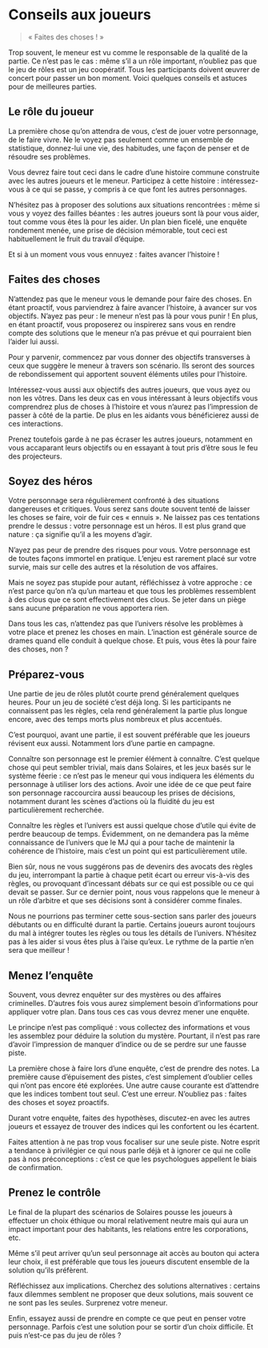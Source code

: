 # Conseils aux joueurs
> « Faites des choses ! »

Trop souvent, le meneur est vu comme le responsable de la qualité de la partie. Ce n’est pas le cas : même s’il a un rôle important, n’oubliez pas que le jeu de rôles est un jeu coopératif. Tous les participants doivent œuvrer de concert pour passer un bon moment. Voici quelques conseils et astuces pour de meilleures parties.

## Le rôle du joueur
La première chose qu’on attendra de vous, c’est de jouer votre personnage, de le faire vivre. Ne le voyez pas seulement comme un ensemble de statistique, donnez-lui une vie, des habitudes, une fa&ccedil;on de penser et de résoudre ses problèmes.

Vous devrez faire tout ceci dans le cadre d’une histoire commune construite avec les autres joueurs et le meneur. Participez à cette histoire : intéressez-vous à ce qui se passe, y compris à ce que font les autres personnages.

N’hésitez pas à proposer des solutions aux situations rencontrées : même si vous y voyez des failles béantes : les autres joueurs sont là pour vous aider, tout comme vous êtes là pour les aider. Un plan bien ficelé, une enquête rondement menée, une prise de décision mémorable, tout ceci est habituellement le fruit du travail d’équipe.

Et si à un moment vous vous ennuyez : faites avancer l’histoire !

## Faites des choses
N’attendez pas que le meneur vous le demande pour faire des choses. En étant proactif, vous parviendrez à faire avancer l’histoire, à avancer sur vos objectifs. N’ayez pas peur : le meneur n’est pas là pour vous punir ! En plus, en étant proactif, vous proposerez ou inspirerez sans vous en rendre compte des solutions que le meneur n’a pas prévue et qui pourraient bien l’aider lui aussi.

Pour y parvenir, commencez par vous donner des objectifs transverses à ceux que suggère le meneur à travers son scénario. Ils seront des sources de rebondissement qui apportent souvent éléments utiles pour l’histoire.

Intéressez-vous aussi aux objectifs des autres joueurs, que vous ayez ou non les vôtres. Dans les deux cas en vous intéressant à leurs objectifs vous comprendrez plus de choses à l’histoire et vous n’aurez pas l’impression de passer à côté de la partie. De plus en les aidants vous bénéficierez aussi de ces interactions.

Prenez toutefois garde à ne pas écraser les autres joueurs, notamment en vous accaparant leurs objectifs ou en essayant à tout pris d’être sous le feu des projecteurs.

## Soyez des héros
Votre personnage sera régulièrement confronté à des situations dangereuses et critiques. Vous serez sans doute souvent tenté de laisser les choses se faire, voir de fuir ces « ennuis ». Ne laissez pas ces tentations prendre le dessus : votre personnage est un héros. Il est plus grand que nature : &ccedil;a signifie qu’il a les moyens d’agir.

N’ayez pas peur de prendre des risques pour vous. Votre personnage est de toutes fa&ccedil;ons immortel en pratique. L’enjeu est rarement placé sur votre survie, mais sur celle des autres et la résolution de vos affaires.

Mais ne soyez pas stupide pour autant, réfléchissez à votre approche : ce n’est parce qu’on n’a qu’un marteau et que tous les problèmes ressemblent à des clous que ce sont effectivement des clous. Se jeter dans un piège sans aucune préparation ne vous apportera rien.

Dans tous les cas, n’attendez pas que l’univers résolve les problèmes à votre place et prenez les choses en main. L’inaction est générale source de drames quand elle conduit à quelque chose. Et puis, vous êtes là pour faire des choses, non ?

## Préparez-vous
Une partie de jeu de rôles plutôt courte prend généralement quelques heures. Pour un jeu de société c’est déjà long. Si les participants ne connaissent pas les règles, cela rend généralement la partie plus longue encore, avec des temps morts plus nombreux et plus accentués.

C’est pourquoi, avant une partie, il est souvent préférable que les joueurs révisent eux aussi. Notamment lors d’une partie en campagne.

Conna&icirc;tre son personnage est le premier élément à conna&icirc;tre. C’est quelque chose qui peut sembler trivial, mais dans Solaires, et les jeux basés sur le système féerie : ce n’est pas le meneur qui vous indiquera les éléments du personnage à utiliser lors des actions. Avoir une idée de ce que peut faire son personnage raccourcira aussi beaucoup les prises de décisions, notamment durant les scènes d’actions où la fluidité du jeu est particulièrement recherchée.

Conna&icirc;tre les règles et l’univers est aussi quelque chose d’utile qui évite de perdre beaucoup de temps. Évidemment, on ne demandera pas la même connaissance de l’univers que le MJ qui a pour tache de maintenir la cohérence de l’histoire, mais c’est un point qui est particulièrement utile.

Bien s&ucirc;r, nous ne vous suggérons pas de devenirs des avocats des règles du jeu, interrompant la partie à chaque petit écart ou erreur vis-à-vis des règles, ou provoquant d’incessant débats sur ce qui est possible ou ce qui devait se passer. Sur ce dernier point, nous vous rappelons que le meneur à un rôle d’arbitre et que ses décisions sont à considérer comme finales.

Nous ne pourrions pas terminer cette sous-section sans parler des joueurs débutants ou en difficulté durant la partie. Certains joueurs auront toujours du mal à intégrer toutes les règles ou tous les détails de l’univers. N’hésitez pas à les aider si vous êtes plus à l’aise qu’eux. Le rythme de la partie n’en sera que meilleur !

## Menez l’enquête
Souvent, vous devrez enquêter sur des mystères ou des affaires criminelles. D’autres fois vous aurez simplement besoin d’informations pour appliquer votre plan. Dans tous ces cas vous devrez mener une enquête.

Le principe n’est pas compliqué : vous collectez des informations et vous les assemblez pour déduire la solution du mystère. Pourtant, il n’est pas rare d’avoir l’impression de manquer d’indice ou de se perdre sur une fausse piste.

La première chose à faire lors d’une enquête, c’est de prendre des notes. La première cause d’épuisement des pistes, c’est simplement d’oublier celles qui n’ont pas encore été explorées. Une autre cause courante est d’attendre que les indices tombent tout seul. C’est une erreur. N’oubliez pas : faites des choses et soyez proactifs.

Durant votre enquête, faites des hypothèses, discutez-en avec les autres joueurs et essayez de trouver des indices qui les confortent ou les écartent.

Faites attention à ne pas trop vous focaliser sur une seule piste. Notre esprit a tendance à privilégier ce qui nous parle déjà et à ignorer ce qui ne colle pas à nos préconceptions : c’est ce que les psychologues appellent le biais de confirmation.

## Prenez le contrôle
Le final de la plupart des scénarios de Solaires pousse les joueurs à effectuer un choix éthique ou moral relativement neutre mais qui aura un impact important pour des habitants, les relations entre les corporations, etc.

Même s’il peut arriver qu’un seul personnage ait accès au bouton qui actera leur choix, il est préférable que tous les joueurs discutent ensemble de la solution qu’ils préfèrent.

Réfléchissez aux implications. Cherchez des solutions alternatives : certains faux dilemmes semblent ne proposer que deux solutions, mais souvent ce ne sont pas les seules. Surprenez votre meneur.

Enfin, essayez aussi de prendre en compte ce que peut en penser votre personnage. Parfois c’est une solution pour se sortir d’un choix difficile. Et puis n’est-ce pas du jeu de rôles ?